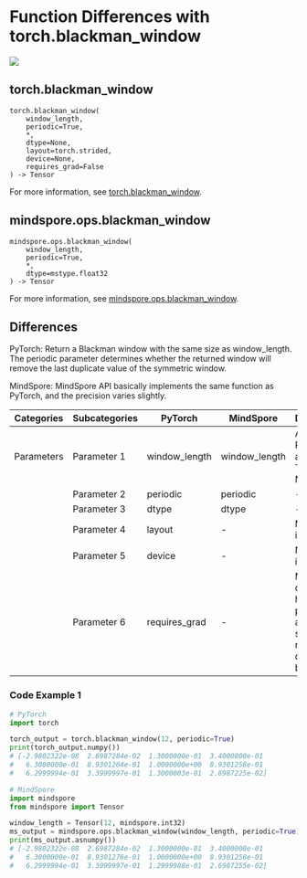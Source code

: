 # Function Differences with torch.blackman_window

<a href="https://gitee.com/mindspore/docs/blob/master/docs/mindspore/source_en/note/api_mapping/pytorch_diff/blackman_window.md" target="_blank"><img src="https://mindspore-website.obs.cn-north-4.myhuaweicloud.com/website-images/master/resource/_static/logo_source_en.png"></a>

## torch.blackman_window

```text
torch.blackman_window(
    window_length,
    periodic=True,
    *,
    dtype=None,
    layout=torch.strided,
    device=None,
    requires_grad=False
) -> Tensor
```

For more information, see [torch.blackman_window](https://pytorch.org/docs/1.8.1/generated/torch.blackman_window.html).

## mindspore.ops.blackman_window

```text
mindspore.ops.blackman_window(
    window_length,
    periodic=True,
    *,
    dtype=mstype.float32
) -> Tensor
```

For more information, see [mindspore.ops.blackman_window](https://mindspore.cn/docs/en/master/api_python/ops/mindspore.ops.blackman_window.html).

## Differences

PyTorch: Return a Blackman window with the same size as window_length. The periodic parameter determines whether the returned window will remove the last duplicate value of the symmetric window.

MindSpore: MindSpore API basically implements the same function as PyTorch, and the precision varies slightly.

| Categories | Subcategories | PyTorch | MindSpore | Differences   |
| ---- | ----- | ------- | --------- | -------------- |
| Parameters | Parameter 1 |window_length | window_length |  An int in PyTorch and a Tensor in MindSpore |
| | Parameter 2 | periodic | periodic | - |
|  | Parameter 3 | dtype        | dtype | - |
| | Parameter 4 | layout | - | Not involved |
| | Parameter 5 | device | - | Not involved |
| | Parameter 6 | requires_grad | - | MindSpore does not have this parameter and supports reverse derivation by default |

### Code Example 1

```python
# PyTorch
import torch

torch_output = torch.blackman_window(12, periodic=True)
print(torch_output.numpy())
# [-2.9802322e-08  2.6987284e-02  1.3000000e-01  3.4000000e-01
#   6.3000000e-01  8.9301264e-01  1.0000000e+00  8.9301258e-01
#   6.2999994e-01  3.3999997e-01  1.3000003e-01  2.6987225e-02]

# MindSpore
import mindspore
from mindspore import Tensor

window_length = Tensor(12, mindspore.int32)
ms_output = mindspore.ops.blackman_window(window_length, periodic=True)
print(ms_output.asnumpy())
# [-2.9802322e-08  2.6987284e-02  1.3000000e-01  3.4000000e-01
#   6.3000000e-01  8.9301276e-01  1.0000000e+00  8.9301258e-01
#   6.2999994e-01  3.3999997e-01  1.2999988e-01  2.6987255e-02]
```
